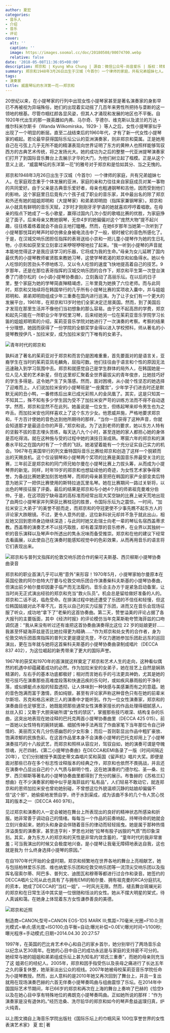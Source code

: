```yaml
---
author: 夏宏
categories:
- 音乐人
- 介绍
- 音乐
- 评论
cover:
  alt: ''
  caption: ''
  image: https://images.soomal.cc/doc/20180508/00074700.webp
  relative: false
date: '2018-05-08T11:36:05+08:00'
description: 郑京和 | Kyung Wha Chung | 源自：微信公众号-尚音爱乐 | 版权：转载 |  平均/总评分：10.00/30
summary: 郑京和1948年3月26日出生于汉城（今首尔）一个律师的家庭，共有兄弟姐妹七人。在家庭观念重于个体发展的亚洲，家庭的亲和力往往来自家庭成员对某一事物的共同爱好。由于父亲是古典音乐爱好者，母亲也粗通钢琴和吉他，因而受到他们的影响，这个家庭里日后竟有六个孩子成了职业的音乐家……
tags:
- 演奏家
title: 威震琴坛的东洋第一花――郑京和
---
```


20世纪以来，在小提琴家的行列中出现女性小提琴家甚至是著名演奏家的身影早已不再被视为异端殊俗，她们的出现着实动摇了几百年来男性所把持与垄断的这一领地的根基。尽管巾帼红颜各显风姿，但其人才涌现和发展的地区也不平衡。自1920年代出生的那一拨英雌如内弗、马尔奇、亨德尔、维克斯以及波兰的万达・维尔科米尔斯卡（Wanda Wilkomirska，1929- ）等人之后，女性小提琴家似乎出现了一个明显的断层。直至二战结束后的1960年代，才有了新一代女性小提琴家的崛起。若论最早获得国际乐坛公认的亚洲演奏家，则非郑京和莫属。正是她用自己在弓弦上几乎无所不能的精湛表现向世界证明了东方的黄种人也照样能够驾驭西方的古典艺术传统，将之发扬光大。她的成功为之后的整整一代亚洲提琴演奏家们打开了到国际音乐舞台上去展示才华的大门，为他们树立起了楷模。正是从这个意义上说，“威震琴坛的东洋第一花”的雅号对于郑京和是恰如其分、当之无愧的。

郑京和1948年3月26日出生于汉城（今首尔）一个律师的家庭，共有兄弟姐妹七人。在家庭观念重于个体发展的亚洲，家庭的亲和力往往来自家庭成员对某一事物的共同爱好。由于父亲是古典音乐爱好者，母亲也粗通钢琴和吉他，因而受到他们的影响，这个家庭里日后竟有六个孩子成了职业的音乐家，其中最出名的除了郑京和外还有她的姐姐郑明和（大提琴家）和弟弟郑明勋（指挥家兼钢琴家）。郑京和从小就具有鲜明的音乐天赋，2岁时才刚刚牙牙学语的她就喜欢哼哼着唱歌。在母亲的指点下她成了一名小歌星，赢得过国内几次小型的歌唱比赛的优胜，为家庭挣足了面子。后来母亲又教她钢琴，无奈4岁的她偏偏对这个“庞然大物”提不起兴趣，往往练着练着就会不由自主地打瞌睡。然而，在她6岁那年当她第一次听到了小提琴那悦耳的琴声时却仿佛全身被电流击中了一般，顿时被它的音色所感化了。于是，在汉城交响乐团担任指挥的表哥送给小京和一把儿童小提琴作为她的生日礼物，小京和如获至宝立刻拿过来咿呀咿呀地拉了起来。“我一听到小提琴的声音就本能地觉得这才是我应该学习的乐器，它将成为我的生命。”母亲为女儿延聘了国内最优秀的小提琴教师崔贤胜来教她习琴，这使学琴若渴的郑京和如鱼得水。她以令人吃惊的刻苦劲头不停地练习，又以令人吃惊的速度飞快地提高着自己的技艺。9岁那年，还是在那位表哥指挥的汉城交响乐团的合作下，郑京和平生第一次登台演奏了门德尔松的《e小调小提琴协奏曲》，立刻轰动了高丽乐坛。在以后的日子里，整个家庭为她的学琴简直殚精竭虑，三年里竟为她换了六位老师。而与此同时，郑京和又陆续将在韩国举行的几乎所有小提琴比赛的奖项收入囊中，并与姐姐郑明和、弟弟郑明勋组成少年三重奏在国内进行巡演。为了让子女们有一个更大的发展平台，1961年，在郑京和13岁时他们全家决定迁居美国。然而，到了美国后才发现在那里生活并不像他们当初想象的那么容易。由于交不起高昂的学费，郑京和起先只能在一所职业少年学校里习琴，后来经她另一位在茱莉亚音乐学院学习长笛的姐姐郑明索的介绍，茱莉亚音乐学院对她进行了一次演奏的考察。考察的结果十分理想，她因而获得了一份学院的全额奖学金得以进入学校预科，师从著名的小提琴教授伊凡・加拉米安，成为加拉米安门下唯有的女弟子。

![青年时代的郑京和](https://images.soomal.cc/doc/20180508/00074699.webp)





孰料进了著名的茱莉亚对于郑京和而言仍是困难重重，首先要面对的是语言关，亚裔学生在当时的茱莉亚凤毛麟角，屈指可数。他们往往由于语言和个性的原因无法迅速融入到学习氛围中去。郑京和就感觉自己是学生群体的局外人，在韩国她是一位人见人爱的艺术新星，但在这里却汇聚着全世界最拔尖的青年俊彦，比她技巧好的学生多得是。这令她产生了失落感。然而，面对困境，从小就个性坚忍的她选择了迎难而上。人们说加拉米安的小提琴班是“一座魔宫”，少年学子们进去时还是默默无闻的丑小鸭，一番修炼后出来已成光彩照人的金凤凰了。其实，这是只知其一不知其二，殊不知有多少学生因为受不了加拉米安严苛的训练方法而不得不自动退学。然而，郑京和显然不在此列。她虽说是一位女生，但练起琴来却令男生也为之咋舌。而加拉米安也同样喜欢上了这个东方少女。他恩威并施，严格地要求郑京和，千方百计使她的音色达到他所期待的那样，“当你一旦获得了这种声音，你就会知道那才是最适合你的声音，”郑京和说。为了达到老师的要求，她以东方人特有的坚毅不拔的意志埋头苦练，每天达八九个小时，甚至连她的家人都担心她的身体是否吃得消。就在这种施与受的过程中她的演技日渐成熟。寒窗六年的郑京和的演奏水平较之在国内时有了一个质的飞跃。她渴望着能有一个充分证实自己实力的机会。1967年在美国举行的列文垂特国际音乐比赛给郑京和创造了这样一个脱颖而出的天赐良机。这个仅设钢琴和小提琴两个奖项的比赛是美国音乐界最受关注的比赛，三年前正是郑京和的同门师兄帕尔曼在小提琴比赛上力拔头筹，从而成为小提琴界的新宠。同样，时年19岁的郑京和也想延续他的奇迹，为女性艺术家争得荣誉。为备战比赛她更加刻苦地练琴，而郑的母亲甚至把在韩国的家产全部变卖后特意为她买了一把供比赛使用的斯特拉迪瓦里名琴。她在比赛期间一路过关斩将，以出色的琴技征服了评委。最后的结果是郑京和与小她4个月的师弟祖克曼难分伯仲。于是，在这项因宁缺毋滥的高标准而经常出现大奖空缺的比赛上破天荒地出现了由两位小提琴家并列荣获比赛桂冠的胜景，令国际乐坛为之震惊。一时间，“加拉米安三大弟子”的美誉不胫而走，而郑京和的夺冠更使不少事先瞧不起东方人的评论家大跌眼镜。不过，更令人意外的是，这位新科状元却并不急于就此出山，相反她又回到恩师身边继续深造；与此同时她又赴瑞士向老一辈的琴坛名宿西盖蒂求教。西盖蒂的演奏艺术不以技巧取胜，却有着深厚的音乐修养，在业界以其独树一帜的音乐演释以及琴声中所透出的隽永况味而备受推崇。郑京和在他的建议下经常去看画展，以此使自己在演奏时能感知视觉中的色彩效果，从而再用音乐的语言将它们表现出来。

![郑京和与普列文指挥的伦敦交响乐团合作的柴可夫斯基、西贝柳斯小提琴协奏曲录音](https://images.soomal.cc/doc/20180508/00074698_01.webp)





郑京和的职业首演几乎可以用“意外”来形容！1970年5月，小提琴家帕尔曼原本在英国伦敦的阿尔伯特大厅要与伦敦交响乐团合作演奏柴科夫斯基的小提琴协奏曲，但演出前夕帕尔曼却因妻子临产而无法履约。音乐会主办方于是紧急启动备案，让当时尚无正式演出经验的郑京和充当“救火队员”。机会总是留给做好准备的人的。郑京和二话不说，临危受命。在排演过程中她还遭受了乐团的不信任和轻慢，但这位韩国姑娘对此不卑不亢，首先以自己的实力征服了乐团，进而又在音乐会现场征服了听众，成功地“拿下了”老柴的这首协奏曲。第二天，赞誉溢美的评论占据了各大报刊的主要版面，其中《经济时报》的评论模仿当年克莱斯勒夸赞海菲兹的口吻调侃道：“我从来没有听过还有谁把这首协奏曲演奏得比这位 22 岁的姑娘更好……我甚至怀疑海菲兹是否比她拉得更为精确……”作为郑京和处女秀的合作者，身为伦敦交响乐团首席指挥的普列文更是捷足先登，不仅力邀她参加乐团赴远东的巡回演出，更在当年就与她将这首柴科夫斯基的小提琴协奏曲录制成唱片（DECCA 837 402），为这位崛起的新秀带来了更大的国际声誉。

1967年的获奖和1970年的首演就这样奠定了郑京和艺术人生的走向，这种看似偶然的机遇中却蕴藏着成功的必然。作为加拉米安的女弟子，她在技艺上自然是娴熟精湛的，左右手的基本功底都极好；相对而言她右手的弓法更具神韵，尤其是她的短弓技巧在演奏那些高难度段落和快速迅疾的乐句时，或如疾风暴雨般的干净利落，或似蜻蜓点水般的轻盈透彻，让人体味到一种快感与美感兼而有之的意蕴。她的音色饱满而富于激情，质如纯银，甚至有评论家声称这种音色只有在她的前辈米尔斯坦、苏克和格吕米欧三人的演奏中才能听到。作为一位女性演奏家，郑京和的演奏曲目也足够宽泛，她既能把那些通常女性演奏家擅长的作品处理得细腻感人，丝丝入扣；又敢于大胆突破所谓“女性的禁区”，掌握那些技巧艰深、结构复杂的乐曲，这突出地表现在她诠释的巴托克两首小提琴协奏曲里（DECCA 425 015）。前一首她以女性特有的婉转妩媚、细腻传神手法再现了作曲家笔下当年那位令自己钟情的、美丽而又有几分伤感幽怨的少女形象；而后一首则彰显出作品中粗犷豪放、饱满浓郁的民族色彩。在这首作品里本身不会演奏小提琴的巴托克却用上了小提琴演奏技巧的十八般武艺，而郑京和照样从容应对，驾驭自如，她的演奏可谓是夺魄惊魂，光芒四射。《第二小提琴协奏曲》在DECCA和EMI各录了一版（时间间隔近20年），它们分别被授予美国史蒂文森唱片奖和英国《留声机》唱片大奖。即便是面对那些已存在多个标志性诠释版本的经典之作，郑京和也依然不畏挑战，并且还在演奏中凸显出自己的个人气质与鲜明个性，这在她演奏的门德尔松、圣―桑、拉罗、西贝柳斯等著名的小提琴协奏曲里都得到了充分的展示。布鲁赫的《苏格兰幻想曲》在不少演奏家的眼中似乎是海菲兹的“私有品”，人们轻易不敢动它，就连郑京和的恩师加拉米安也曾劝她别碰，不曾想这位外貌温顺沉静的姑娘却偏偏不信“这个邪”，她偷偷地发愤自学，终于水到渠成，成为该曲不多的几个令人赏心悦耳的版本之一（DECCA 460 976）。

见过郑京和演奏的人一定会被她在舞台上所表现出的良好的精神状态所感染和折服。她非常善于调动自己的情绪。每每当一个作品的前奏响起，持琴待命的她就会立刻兴奋起来，她的头和身姿会伴随着音乐的律动而轻轻摇曳。她是属于那种热情洋溢类型的演奏家，甚至连亨利・罗思也对她“拉琴有股子凶狠的气质”而印象深刻。其实，身为东方人的郑京和的天性是非常内敛含蓄的，“童年时代的我非常害羞；可当我演出的时候又会极度地兴奋。是小提琴让我毫无障碍地表达自我，这也就是我为 什么终身选择小提琴的原因。”

在自1970年代开始的全盛时期，郑京和频繁地在世界各地的舞台上亮相献艺，她与包括柏林爱乐乐团、维也纳爱乐乐团和伦敦交响乐团等一流顶尖交响乐团以及指挥名宿索尔蒂、阿巴多、普列文、迪图瓦和穆蒂等都进行过合作和录音。她签约的DECCA唱片公司从此也具有了与拥有EMI的帕尔曼、拥有祖克曼的RCA分庭抗礼 的资本，她成了DECCA的“当红一姐”，一时风光无限。然而，褪去舞台斑斓光彩的郑京和在日常生活中其实是一位很随和恬淡的女性。她从不摆大明星的架式，待人真诚和蔼。在她身上体现着东方女性谦恭善良的美德。

![郑京和近照](https://images.soomal.cc/doc/20180508/00074700.webp)

制造商=CANON;型号=CANON EOS-1DS MARK III;焦距=70毫米;光圈=F10.0;测光模式=单点;感光度=ISO100;白平衡=自动;曝光补偿=0.0EV;曝光时间=1/100秒;曝光程序=手动模式;日期=2014.04.30 20:27:57



1997年，在英国的巴比肯艺术中心和自己的家乡首尔，她分别举行了两场音乐会以纪念从艺30周年。在她的心目中自己的成功永远是与家庭的支持密不可分的。她经常与她的姐姐和弟弟组成乐坛上甚为知名的“郑氏三重奏”，而她的母亲则充当了这 姐弟仨的经纪人。2005年，郑京和因手指受伤以及丧母之痛进行了长达五年之久的康复休整，她渐渐淡出公众的视线。2007年她被母校茱莉亚音乐学院任命为小提琴教授。然而，出人意料的是2010年她又再次回到了舞台上，并且一复出就用在现场演奏巴赫的六首无伴奏小提琴奏鸣曲与组曲震惊了乐坛。在2014年中国国际艺术节期间，年已66岁的郑京和再次在上海的舞台上奏响了巴赫的《恰空》以及在她心目中享有特殊地位的弗朗克小提琴奏鸣曲。正如她所说的那样：“作为演奏家是没有退休的。”经历沧桑、洗尽铅华的郑京和如今的琴声愈益返璞归真，炉火纯青。

以上图文摘自上海音乐学院出版社《国际乐坛上的巾帼风采 100位享誉世界的女性表演艺术家》 夏 宏│著